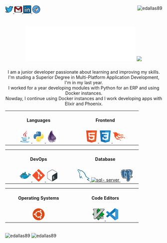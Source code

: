 <p>
  <a href="https://twitter.com/inmsanz89"> 
    <img alt="Twitter" width="25px" src="assets/twitter.svg" />
  </a>
  <a href="mailto:inmsanz89@gmail.com">
    <img alt="Gmail" width="25px" src="assets/gmail.svg" />
  </a>
  <a href="www.linkedin.com/in/inma-sánchez">
    <img alt="LinkedIn" width="25px" src="assets/linkedin.svg" />
  </a>
  <a href="https://telegram.me/edallas">
    <img alt="Telegram" width="25px" src="assets/telegram.svg" />
  </a>
  <img align="right" src="https://komarev.com/ghpvc/?username=edallas89&label=Profile%20views&color=0e75b6&style=flat" alt="edallas89" /> 
</p>

<h1 align="center">
  <img src="assets/title.svg" width="350">
  <img src="https://media.giphy.com/media/TG0Hc5rqnP28M/giphy.gif" width="70">
</h1>

<p align="center">
  I am a junior developer passionate about learning and improving my skills.<br>
  I'm studing a Superior Degree in Multi-Platform Application Development, I'm in my last year.<br>
  I worked for a year developing modules with Python for an ERP and using Docker instances.<br>
  Nowday, I continue using Docker instances and I work  developing apps with Elixir and Phoenix.
</p>

<table align="center">
  <tr align="center">
    <td width="200"><h4>Languages</h4></td>
    <td width="200"><h4>Frontend</h4></td>
  </tr>
  <tr>
    <td align="center">
      <a href="https://www.java.com" target="_blank"> <img src="https://github.com/devicons/devicon/blob/master/icons/java/java-original.svg" alt="java" width="40"         height="40"/>
      <a href="https://www.python.org" target="_blank"> <img src="https://github.com/devicons/devicon/blob/master/icons/python/python-original.svg" alt="python"             width="40" height="40"/> </a> 
      <a href="https://elixir-lang.org" target="_blank"> <img src="https://github.com/devicons/devicon/blob/master/icons/elixir/elixir-original.svg" alt="elixir"           width="40" height="40"/> </a> 
   </td>
   <td align="center"> 
      <a href="https://www.w3.org/html/" target="_blank"> <img src="https://github.com/devicons/devicon/blob/master/icons/html5/html5-original.svg" alt="html5"             width="40" height="40"/> </a> 
      <a href="https://www.w3schools.com/css/" target="_blank"> <img src="https://github.com/devicons/devicon/blob/master/icons/css3/css3-original.svg" alt="css3"           width="40" height="40"/> </a> 
      <a href="https://phoenixframework.org/" target="_blank"> <img src="https://github.com/devicons/devicon/blob/master/icons/phoenix/phoenix-original.svg"                 alt="phoenix framework" width="40" height="40"/> </a> 
   </td>
  </tr>
</table>

<table align="center">
  <tr align="center">
    <td width="200"><h4>DevOps</h4></td>
    <td width="200"><h4>Database</h4></td>
  </tr>
  <tr>
    <td align="center">
      <a href="https://www.docker.com/" target="_blank"> <img src="https://github.com/devicons/devicon/blob/master/icons/docker/docker-original.svg" alt="docker"           width="40" height="40"/> </a>
      <a href="https://git-scm.com/" target="_blank"> <img src="https://github.com/devicons/devicon/blob/master/icons/git/git-original.svg" alt="git" width="40"             height="40"/> </a>
      <a href="https://www.gnu.org/software/bash/" target="_blank"> <img src="https://github.com/devicons/devicon/blob/master/icons/bash/bash-original.svg"                 alt="bash" width="40" height="40"/> </a> 
    </td>
    <td align="center">
      <a href="https://www.mysql.com/" target="_blank"> <img src="https://github.com/devicons/devicon/blob/master/icons/mysql/mysql-original.svg" alt="mysql"               width="40" height="40"/> </a>
      <a href="https://www.microsoft.com/en-us/sql-server" target="_blank"> <img src="https://www.svgrepo.com/show/303229/microsoft-sql-server-logo.svg" alt="sql-           server" width="40" height="40"/> </a>  
      <a href="https://www.postgresql.org" target="_blank"> <img src="https://github.com/devicons/devicon/blob/master/icons/postgresql/postgresql-original.svg"             alt="postgresql" width="40" height="40"/> </a> 
    </td>
  </tr>
</table>

<table align="center">
  <tr align="center">
    <td width="200"><h4>Operating Systems</h4></td>
    <td width="200"><h4>Code Editors</h4></td>
  </tr>
  <tr>
    <td align="center">
      </a> <a href="https://ubuntu.com/" target="_blank"> <img src="https://github.com/devicons/devicon/blob/master/icons/ubuntu/ubuntu-plain.svg" alt="ubuntu"            width="40" height="40"/> </a> 
    </td>
    <td align="center">
      <a href="https://www.vim.org/" target="_blank"> <img src="https://github.com/devicons/devicon/blob/master/icons/vim/vim-original.svg" alt="vim" width="40"            height="40"/> </a>
      <a href="https://code.visualstudio.com/" target="_blank"> <img src="https://github.com/devicons/devicon/blob/master/icons/vscode/vscode-original.svg"                alt="vscode" width="40" height="40"/> </a>
    </td>
  </tr>
</table>

<br>

<div>
  <img align="center" src="https://github-readme-stats.vercel.app/api?username=edallas89&show_icons=true&title_color=5E10F0&hide_border=true&locale=en" alt="edallas89" />
  <img align="center" src="https://github-readme-stats.vercel.app/api/top-langs?username=edallas89&show_icons=true&title_color=5E10F0&hide_border=true&locale=en&layout=compact" alt="edallas89"/>   
</div>
